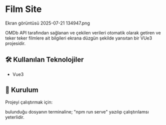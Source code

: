 # Film Site
Ekran görüntüsü 2025-07-21 134947.png

OMDb API tarafından sağlanan ve çekilen verileri otomatik olarak getiren ve teker teker filmlere ait bilgileri ekrana düzgün şekilde yansıtan bir VUe3 projesidir.

## 🛠️ Kullanılan Teknolojiler

- Vue3

## 🔧 Kurulum

Projeyi çalıştırmak için:

bulunduğu dosyanın terminaline; "npm run serve" yazılıp çalıştırılamsı yeterlidir.
